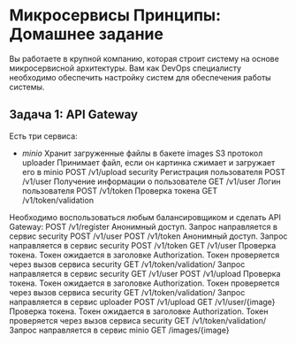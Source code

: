
# Микросервисы Принципы: Домашнее задание

Вы работаете в крупной компанию, которая строит систему на основе микросервисной архитектуры.
Вам как DevOps специалисту необходимо обеспечить настройку систем для обеспечения работы системы.

## Задача 1: API Gateway

Есть три сервиса:
- *minio*
Хранит загруженные файлы в бакете images
S3 протокол
uploader
Принимает файл, если он картинка сжимает и загружает его в minio
POST /v1/upload
security
Регистрация пользователя POST /v1/user
Получение информации о пользователе GET /v1/user
Логин пользователя POST /v1/token
Проверка токена GET /v1/token/validation

Необходимо воспользоваться любым балансировщиком и сделать API Gateway:
POST /v1/register
Анонимный доступ.
Запрос направляется в сервис security POST /v1/user
POST /v1/token
Анонимный доступ.
Запрос направляется в сервис security POST /v1/token
GET /v1/user
Проверка токена. Токен ожидается в заголовке Authorization. Токен проверяется через вызов сервиса security GET /v1/token/validation/
Запрос направляется в сервис security GET /v1/user
POST /v1/upload
Проверка токена. Токен ожидается в заголовке Authorization. Токен проверяется через вызов сервиса security GET /v1/token/validation/
Запрос направляется в сервис uploader POST /v1/upload
GET /v1/user/{image}
Проверка токена. Токен ожидается в заголовке Authorization. Токен проверяется через вызов сервиса security GET /v1/token/validation/
Запрос направляется в сервис minio  GET /images/{image}

